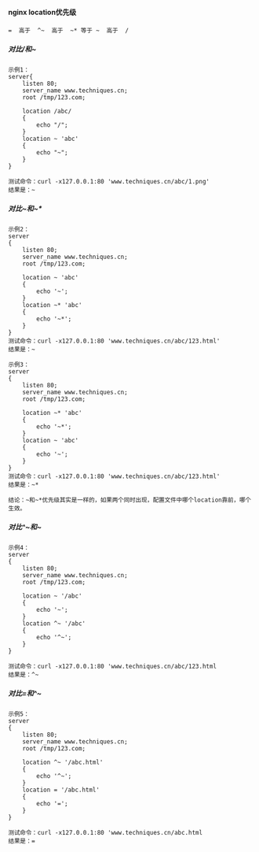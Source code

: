 #### nginx location优先级

    =  高于  ^~  高于  ~* 等于 ~  高于  /
    
##### 对比/和~

    示例1：
    server{
        listen 80;
        server_name www.techniques.cn;
        root /tmp/123.com;

        location /abc/
        {
            echo "/";
        }
        location ~ 'abc'
        {
            echo "~";
        }
    }

    测试命令：curl -x127.0.0.1:80 'www.techniques.cn/abc/1.png'
    结果是：~

##### 对比~和~*

    示例2：
    server
    {
        listen 80;
        server_name www.techniques.cn;
        root /tmp/123.com;

        location ~ 'abc'
        {
            echo '~';
        }
        location ~* 'abc'
        {
	        echo '~*';
        }
    }
    测试命令：curl -x127.0.0.1:80 'www.techniques.cn/abc/123.html' 
    结果是：~

    示例3：
    server
    {
        listen 80;
        server_name www.techniques.cn;
        root /tmp/123.com;

        location ~* 'abc'
        {
            echo '~*';
        }
        location ~ 'abc'
        {
	        echo '~';
        }
    }
    测试命令：curl -x127.0.0.1:80 'www.techniques.cn/abc/123.html' 
    结果是：~*
    
    结论：~和~*优先级其实是一样的，如果两个同时出现，配置文件中哪个location靠前，哪个生效。
    
##### 对比^~和~

    示例4：
    server
    {
        listen 80;
        server_name www.techniques.cn;
        root /tmp/123.com;

        location ~ '/abc'
        {
            echo '~';
        }
        location ^~ '/abc'
        {
            echo '^~';
        }
    }

    测试命令：curl -x127.0.0.1:80 'www.techniques.cn/abc/123.html
    结果是：^~
    
##### 对比=和^~

    示例5：
    server
    {
        listen 80;
        server_name www.techniques.cn;
        root /tmp/123.com;

        location ^~ '/abc.html'
        {
            echo '^~';
        }
        location = '/abc.html'
        {
            echo '=';
        }
    }
    
    测试命令：curl -x127.0.0.1:80 'www.techniques.cn/abc.html
    结果是：=